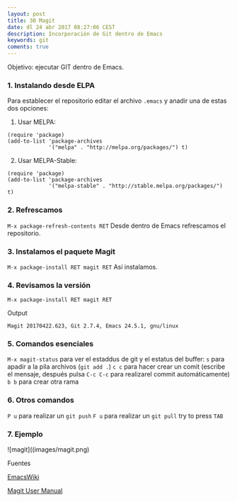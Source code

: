 ```yaml
---
layout: post
title: 30 Magit
date: dl 24 abr 2017 08:27:06 CEST 
description: Incorporación de Git dentro de Emacs
keywords: git
coments: true
---
```


Objetivo: ejecutar GIT dentro de Emacs.

### 1. Instalando desde ELPA

Para establecer el repositorio editar el archivo `.emacs` y anadir una de estas dos opciones:

1. Usar MELPA:

```
(require 'package)
(add-to-list 'package-archives
             '("melpa" . "http://melpa.org/packages/") t)
```
2. Usar MELPA-Stable:

```
(require 'package)
(add-to-list 'package-archives
             '("melpa-stable" . "http://stable.melpa.org/packages/") t)
```

### 2. Refrescamos

`M-x package-refresh-contents RET` Desde dentro de Emacs refrescamos el repositorio.

### 3. Instalamos el paquete Magit

`M-x package-install RET magit RET` Así instalamos.

### 4. Revisamos la versión

```
M-x package-install RET magit RET
```

Output

```
Magit 20170422.623, Git 2.7.4, Emacs 24.5.1, gnu/linux
```

### 5. Comandos esenciales

`M-x magit-status` para ver el estaddus de git y el estatus del buffer:
`s` para apadir a la pila archivos (`git add .`)
`c c` para hacer crear un comit (escribe el mensaje, después pulsa `C-c C-c` para realizarel commit automáticamente)
`b b` para crear otra rama

### 6. Otros comandos

`P u` para realizar un `git push`
`F u` para realizar un `git pull`
 try to press `TAB`


### 7. Ejemplo

![magit]((images/magit.png)


Fuentes

[EmacsWiki](https://www.emacswiki.org/emacs/Magit)

[Magit User Manual](https://magit.vc/manual/magit/index.html#SEC_Contents)
